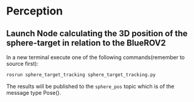 # Perception

## Launch Node calculating the 3D position of the sphere-target in relation to the BlueROV2

In a new terminal execute one of the following commands(remember to source first):

```bash
rosrun sphere_target_tracking sphere_target_tracking.py
```

The results will be published to the `sphere_pos` topic which is of the message type Pose().